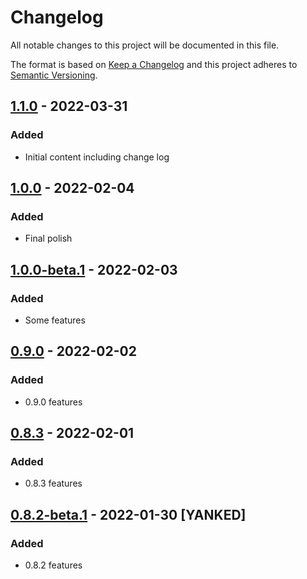 # Changelog

All notable changes to this project will be documented in this file.

The format is based on [Keep a Changelog](http://keepachangelog.com/)
and this project adheres to [Semantic Versioning](http://semver.org/).

## [1.1.0] - 2022-03-31

### Added

- Initial content including change log

## [1.0.0] - 2022-02-04

### Added

- Final polish

## [1.0.0-beta.1] - 2022-02-03

### Added

- Some features

## [0.9.0] - 2022-02-02

### Added

- 0.9.0 features

## [0.8.3] - 2022-02-01

### Added

- 0.8.3 features

## [0.8.2-beta.1] - 2022-01-30 \[YANKED]

### Added

- 0.8.2 features

[1.1.0]: https://github.com/test/dummy/compare/1.0.0...1.1.0

[1.0.0]: https://github.com/test/dummy/compare/1.0.0-beta.1...1.0.0

[1.0.0-beta.1]: https://github.com/test/dummy/compare/0.9.0...1.0.0-beta.1

[0.9.0]: https://github.com/test/dummy/compare/0.8.3...0.9.0

[0.8.3]: https://github.com/test/dummy/compare/0.8.2-beta.1...0.8.3

[0.8.2-beta.1]: https://github.com/test/dummy/releases/tag/0.8.2-beta.1

